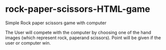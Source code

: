 # rock-paper-scissors-HTML-game
Simple Rock paper scissors game with computer

The User will compete with the computer by choosing one of the hand images (which represent rock, paperand scissors). 
Point will be given if the user or computer win.
